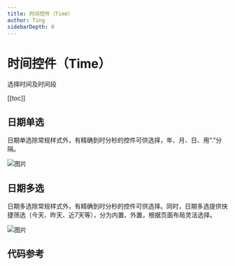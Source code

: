 ```yaml
---
title: 时间控件（Time）
author: Ting
sidebarDepth: 0
---
```

# 时间控件（Time）

选择时间及时间段

 [[toc]]

## 日期单选

日期单选除常规样式外，有精确到时分秒的控件可供选择，年、月、日、用“.”分隔。

![图片](http://baiduyun-guideline.bj.bcebos.com/console/widget/time/1.png)



## 日期多选
日期多选除常规样式外，有精确到时分秒的控件可供选择。同时，日期多选提供快捷筛选（今天、昨天、近7天等），分为内置、外置，根据页面布局灵活选择。

![图片](http://baiduyun-guideline.bj.bcebos.com/console/widget/time/2.png)




## 代码参考